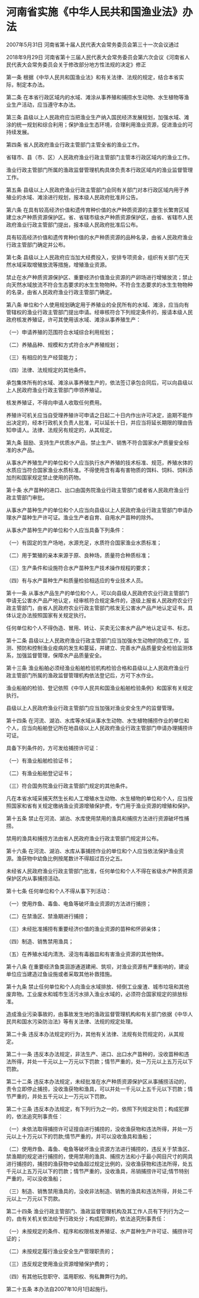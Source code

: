 # 河南省实施《中华人民共和国渔业法》办法

2007年5月31日 河南省第十届人民代表大会常务委员会第三十一次会议通过

2018年9月29日 河南省第十三届人民代表大会常务委员会第六次会议《河南省人民代表大会常务委员会关于修改部分地方性法规的决定》修正

<!-- INFO END -->

第一条 根据《中华人民共和国渔业法》和有关法律、法规的规定，结合本省实际，制定本办法。

第二条 在本省行政区域内的水域、滩涂从事养殖和捕捞水生动物、水生植物等渔业生产活动，应当遵守本办法。

第三条 县级以上人民政府应当把渔业生产纳入国民经济发展规划，加强水域、滩涂的统一规划和综合利用；保护渔业生态环境，合理利用渔业资源，促进渔业的可持续发展。

第四条 省人民政府渔业行政主管部门主管全省的渔业工作。

省辖市、县（市、区）人民政府渔业行政主管部门主管本行政区域内的渔业工作。

渔业行政主管部门所属的渔政监督管理机构具体负责本行政区域内的渔业监督管理工作。

第五条 县级以上人民政府渔业行政主管部门会同有关部门对本行政区域内用于养殖业的水域、滩涂进行规划，报本级人民政府批准并公告。

第六条 在具有较高经济价值和遗传育种价值的水产种质资源的主要生长繁育区域建立水产种质资源保护区。省、省辖市级水产种质资源保护区，由省、省辖市人民政府渔业行政主管部门提出，报本级人民政府批准后公布。

具有较高经济价值和遗传育种价值的水产种质资源的品种名录，由省人民政府渔业行政主管部门确定并公布。

第七条 县级以上人民政府应当加大经费投入，安排专项资金，组织有关部门在天然水域采取增殖放流等措施，增殖渔业资源。

禁止在水产种质资源保护区、重要经济价值渔业资源的产卵场进行增殖放流；禁止向天然水域放流不符合生态要求的水生生物物种。不符合生态要求的水生生物物种的名录，由省人民政府渔业行政主管部门确定。

第八条 单位和个人使用规划确定用于养殖业的全民所有的水域、滩涂，应当向有管辖权的渔业行政主管部门提出申请。经审核符合下列规定条件的，报请本级人民政府核发养殖证，许可其使用该水域、滩涂从事养殖生产：

（一）申请养殖的范围符合水域综合利用规划；

（二）养殖品种、规模和方式符合水产养殖规划；

（三）有相应的生产经营能力；

（四）法律、法规规定的其他条件。

承包集体所有的水域、滩涂从事养殖生产的，依法签订承包合同后，可以向县级以上人民政府渔业行政主管部门申领养殖证。

核发养殖证，不得向申请人收取任何费用。

养殖许可机关应当自受理养殖许可申请之日起二十日内作出许可决定，逾期不能作出决定的，经本行政机关负责人批准，可以延长十日，并应当将延长期限的理由告知申请人。法律、法规另有规定的，从其规定。

第九条 鼓励、支持生产优质水产品，禁止生产、销售不符合国家水产质量安全标准的水产品。

从事水产养殖生产的单位和个人应当执行水产养殖的技术标准、规范，养殖水体的水质应当符合国家渔业水质标准。不得使用含有毒有害物质的饵料、饲料、饲料添加剂和国家规定禁止使用的药物。

第十条 水产苗种的进口、出口由国务院渔业行政主管部门或者省人民政府渔业行政主管部门审批。

从事水产苗种生产的单位和个人应当向县级以上人民政府渔业行政主管部门申请办理水产苗种生产许可证。渔业生产者自育、自用水产苗种的除外。

从事水产苗种生产的单位和个人应当具备下列条件：

（一）有固定的生产场地，水源充足，水质符合国家渔业水质标准；

（二）用于繁殖的亲本来源于原、良种场，质量符合种质标准；

（三）生产条件和设施符合水产苗种生产技术操作规程的要求；

（四）有与水产苗种生产和质量检验相适应的专业技术人员。

第十一条 从事水产品生产的单位和个人，可以向县级人民政府农业行政主管部门申请无公害水产品产地认定，经审核符合规定条件的，逐级上报省人民政府农业行政主管部门，由省人民政府农业行政主管部门核发无公害水产品产地认定证书，具体认定办法按照国家有关规定执行。

任何单位和个人不得伪造、冒用、转让、买卖无公害水产品产地认定证书、标志。

第十二条 县级以上人民政府渔业行政主管部门应当加强水生动物的防疫工作，监测、预防和控制渔业疫病的发生和蔓延，并建立、完善水产品质量安全检验监测体系，加强监督管理，保障水产品质量安全。

第十三条 渔业船舶必须经渔业船舶检验机构检验合格和县级以上人民政府渔业行政主管部门所属的渔政监督管理机构依法登记后，方可下水作业。

渔业船舶的检验、登记依照《中华人民共和国渔业船舶检验条例》和国家有关规定执行。

县级以上人民政府渔业行政主管部门应当加强对渔业安全生产的监督管理。

第十四条 在河流、湖泊、水库等水域从事水生动物、水生植物捕捞作业的单位和个人，应当向船舶登记所在地县级以上人民政府渔业行政主管部门申请办理捕捞许可证。

具备下列条件的，方可发给捕捞许可证：

（一）有渔业船舶检验证书；

（二）有渔业船舶登记证书；

（三）符合国务院渔业行政主管部门规定的其他条件。

凡在本省水域采捕天然生长和人工增殖水生动物、水生植物的单位和个人，应当按照国家和省有关规定缴纳渔业资源增殖保护费，专门用于渔业资源的增殖和保护。

第十五条 禁止在河流、湖泊、水库使用禁用的渔具和捕捞方法进行资源破坏性捕捞。

禁用的渔具和捕捞方法由省人民政府渔业行政主管部门规定并公布。

第十六条 在河流、湖泊、水库从事捕捞作业的单位和个人应当依法保护渔业资源。渔获物中幼鱼比例按尾数计不得超过百分之五。

未经省人民政府渔业行政主管部门批准，任何单位和个人不得在省级水产种质资源保护区内从事捕捞活动。

第十七条 任何单位和个人不得从事下列活动：

（一）使用炸鱼、毒鱼、电鱼等破坏渔业资源的方法进行捕捞；

（二）在禁渔区、禁渔期进行捕捞；

（三）未经批准捕捞有重要经济价值的渔业资源的苗种和怀卵亲体；

（四）制造、销售禁用渔具；

（五）在养殖水域内清洗、浸泡有毒器皿和有害渔业资源的其他物体。

第十八条 在重要经济鱼类洄游通道建闸、筑坝，对渔业资源有严重影响的，建设单位应当建造过鱼设施或者采取其他补救措施。

第十九条 禁止任何单位和个人向渔业水域排放、倾倒工业废渣、城市垃圾和其他废弃物。工业废水和城市生活污水排入渔业水域的，必须符合国家规定的排放标准。

造成渔业污染事故的，由事故发生地的渔政监督管理机构和有关部门依据《中华人民共和国水污染防治法》等有关法律、法规的规定处理。

第二十条 违反本办法规定的行为，其他有关法律、法规有处罚规定的，从其规定。

第二十一条 违反本办法规定，非法生产、进口、出口水产苗种的，没收苗种和违法所得，并处一千元以上一万元以下罚款；情节严重的，处一万元以上五万元以下罚款。

第二十二条 违反本办法规定，未经批准在水产种质资源保护区从事捕捞活动的，责令立即停止捕捞，没收渔获物和渔具，可以并处一千元以上五千元以下罚款；情节严重的，并处五千元以上一万元以下罚款。

第二十三条 违反本办法规定，有下列行为之一的，依照下列规定处罚；构成犯罪的，依法追究刑事责任：

（一）未依法取得捕捞许可证擅自进行捕捞的，没收渔获物和违法所得，并处一万元以上十万元以下的罚款;情节严重的，并可以没收渔具和渔船；

（二）使用炸鱼、毒鱼、电鱼等破坏渔业资源方法进行捕捞的，违反关于禁渔区、禁渔期的规定进行捕捞的，使用禁用的渔具、捕捞方法和小于最小网目尺寸的网具进行捕捞的，捕捞的渔获物中幼鱼超过规定比例的，没收渔获物和违法所得，处五千元以上五万元以下的罚款；情节严重的，没收渔具，吊销捕捞许可证;情节特别严重的，可以没收渔船；

（三）制造、销售禁用渔具的，没收非法制造、销售的渔具和违法所得，并处二千元以上一万元以下罚款。

第二十四条 渔业行政主管部门、渔政监督管理机构及其工作人员有下列行为之一的，由有关机关依法给予行政处分；构成犯罪的，依法追究刑事责任：

（一）未按规定的条件、程序和权限核发养殖证、水产苗种生产许可证、捕捞许可证的；

（二）未按规定履行渔业安全生产管理职责的；

（三）违反规定使用渔业资源增殖保护费的；

（四）有其他玩忽职守、滥用职权、徇私舞弊行为的。

第二十五条 本办法自2007年10月1日起施行。

